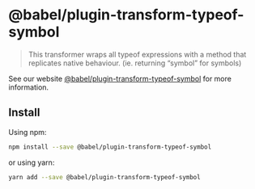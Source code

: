 # @babel/plugin-transform-typeof-symbol

> This transformer wraps all typeof expressions with a method that replicates native behaviour. (ie. returning “symbol” for symbols)

See our website [@babel/plugin-transform-typeof-symbol](https://new.babeljs.io/docs/en/next/babel-plugin-transform-typeof-symbol.html) for more information.

## Install

Using npm:

```sh
npm install --save @babel/plugin-transform-typeof-symbol
```

or using yarn:

```sh
yarn add --save @babel/plugin-transform-typeof-symbol
```
